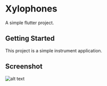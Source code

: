 # Xylophones

A simple flutter project.

## Getting Started

This project is a simple instrument application.

## Screenshot

![alt text](https://i.imgur.com/l7qz0p2.png)

